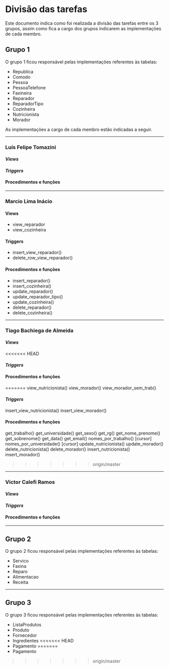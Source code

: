 # Divisão das tarefas

Este documento indica como foi realizada a divisão das tarefas entre os 3 grupos, assim como fica a cargo dos grupos indicarem as implementações de cada membro.

## Grupo 1

O grupo 1 ficou responsável pelas implementações referentes às tabelas:

- Republica
- Comodo
- Pessoa
- PessoaTelefone
- Faxineira
- Reparador
- ReparadorTipo
- Cozinheira
- Nutricionista
- Morador

As implementações a cargo de cada membro estão indicadas a seguir.

---

### Luís Felipe Tomazini

#### *Views*

#### *Triggers*

#### Procedimentos e funções

---

### Marcio Lima Inácio

#### Views

- view_reparador
- view_cozinheira

#### Triggers

- insert_view_reparador()
- delete_row_view_reparador()

#### Procedimentos e funções

- insert_reparador()
- insert_cozinheira()
- update_reparador()
- update_reparador_tipo()
- update_cozinheira()
- delete_reparador()
- delete_cozinheira()

----

### Tiago Bachiega de Almeida

#### *Views*
<<<<<<< HEAD

#### *Triggers*

#### Procedimentos e funções

=======
view_nutricionista()
view_morador()
view_morador_sem_trab()

#### *Triggers*
insert_view_nutricionista()
insert_view_morador()

#### Procedimentos e funções
get_trabalho()
get_universidade()
get_sexo()
get_rg()
get_nome_prenome()
get_sobrenome()
get_data()
get_email()
nomes_por_trabalho() [cursor]
nomes_por_universidade() [cursor]
update_nutricionista()
update_morador()
delete_nutricionista()
delete_morador()
insert_nutricionista()
insert_morador()
>>>>>>> origin/master
---

### Victor Calefi Ramos

#### *Views*

#### *Triggers*

#### Procedimentos e funções

---

## Grupo 2

O grupo 2 ficou responsável pelas implementações referentes às tabelas:

- Servico
- Faxina
- Reparo
- Alimentacao
- Receita

---

## Grupo 3

O grupo 3 ficou responsável pelas implementações referentes às tabelas:

- ListaProdutos
- Produto
- Fornecedor
- Ingredientes
<<<<<<< HEAD
- Pagamento
=======
- Pagamento
>>>>>>> origin/master
